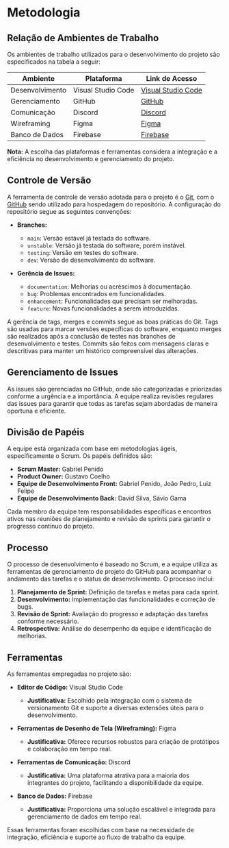 # Metodologia

## Relação de Ambientes de Trabalho

Os ambientes de trabalho utilizados para o desenvolvimento do projeto são especificados na tabela a seguir:

| Ambiente            | Plataforma          | Link de Acesso                               |
|---------------------|----------------------|---------------------------------------------|
| Desenvolvimento      | Visual Studio Code   | [Visual Studio Code](https://code.visualstudio.com/) |
| Gerenciamento        | GitHub               | [GitHub](https://github.com/)               |
| Comunicação          | Discord              | [Discord](https://discord.com/)             |
| Wireframing          | Figma                | [Figma](https://www.figma.com/)             |
| Banco de Dados       | Firebase             | [Firebase](https://firebase.google.com/)    |

**Nota:** A escolha das plataformas e ferramentas considera a integração e a eficiência no desenvolvimento e gerenciamento do projeto.

## Controle de Versão

A ferramenta de controle de versão adotada para o projeto é o [Git](https://git-scm.com/), com o [GitHub](https://github.com) sendo utilizado para hospedagem do repositório. A configuração do repositório segue as seguintes convenções:

- **Branches:**
  - `main`: Versão estável já testada do software.
  - `unstable`: Versão já testada do software, porém instável.
  - `testing`: Versão em testes do software.
  - `dev`: Versão de desenvolvimento do software.

- **Gerência de Issues:**
  - `documentation`: Melhorias ou acréscimos à documentação.
  - `bug`: Problemas encontrados em funcionalidades.
  - `enhancement`: Funcionalidades que precisam ser melhoradas.
  - `feature`: Novas funcionalidades a serem introduzidas.

A gerência de tags, merges e commits segue as boas práticas do Git. Tags são usadas para marcar versões específicas do software, enquanto merges são realizados após a conclusão de testes nas branches de desenvolvimento e testes. Commits são feitos com mensagens claras e descritivas para manter um histórico compreensível das alterações.

## Gerenciamento de Issues

As issues são gerenciadas no GitHub, onde são categorizadas e priorizadas conforme a urgência e a importância. A equipe realiza revisões regulares das issues para garantir que todas as tarefas sejam abordadas de maneira oportuna e eficiente.

## Divisão de Papéis

A equipe está organizada com base em metodologias ágeis, especificamente o Scrum. Os papéis definidos são:

- **Scrum Master:** Gabriel Penido
- **Product Owner:** Gustavo Coelho
- **Equipe de Desenvolvimento Front:** Gabriel Penido, João Pedro, Luiz Felipe
- **Equipe de Desenvolvimento Back:** David Silva, Sávio Gama

Cada membro da equipe tem responsabilidades específicas e encontros ativos nas reuniões de planejamento e revisão de sprints para garantir o progresso contínuo do projeto.

## Processo

O processo de desenvolvimento é baseado no Scrum, e a equipe utiliza as ferramentas de gerenciamento de projeto do GitHub para acompanhar o andamento das tarefas e o status de desenvolvimento. O processo inclui:

1. **Planejamento de Sprint:** Definição de tarefas e metas para cada sprint.
2. **Desenvolvimento:** Implementação das funcionalidades e correção de bugs.
3. **Revisão de Sprint:** Avaliação do progresso e adaptação das tarefas conforme necessário.
4. **Retrospectiva:** Análise do desempenho da equipe e identificação de melhorias.

## Ferramentas

As ferramentas empregadas no projeto são:

- **Editor de Código:** Visual Studio Code
  - **Justificativa:** Escolhido pela integração com o sistema de versionamento Git e suporte a diversas extensões úteis para o desenvolvimento.

- **Ferramentas de Desenho de Tela (Wireframing):** Figma
  - **Justificativa:** Oferece recursos robustos para criação de protótipos e colaboração em tempo real.

- **Ferramentas de Comunicação:** Discord
  - **Justificativa:** Uma plataforma atrativa para a maioria dos integrantes do projeto, facilitando a disponibilidade da equipe.

- **Banco de Dados:** Firebase
  - **Justificativa:** Proporciona uma solução escalável e integrada para gerenciamento de dados em tempo real.

Essas ferramentas foram escolhidas com base na necessidade de integração, eficiência e suporte ao fluxo de trabalho da equipe.
